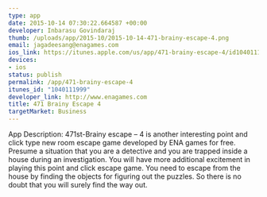 ```yaml
--- 
type: app
date: 2015-10-14 07:30:22.664587 +00:00
developer: Inbarasu Govindaraj
thumb: /uploads/app/2015-10/2015-10-14-471-brainy-escape-4.png
email: jagadeesang@enagames.com
ios_link: https://itunes.apple.com/us/app/471-brainy-escape-4/id1040111999?mt=8
devices: 
- ios
status: publish
permalink: /app/471-brainy-escape-4
itunes_id: "1040111999"
developer_link: http://www.enagames.com
title: 471 Brainy Escape 4
targetMarket: Business
---
```


App  Description:
      471st-Brainy escape – 4 is another interesting point and click type new room escape game developed by ENA games for free. Presume a situation that you are a detective and you are trapped inside a house during an investigation. You will have more additional excitement in playing this point and click escape game. You need to escape from the house by finding the objects for figuring out the puzzles. So there is no doubt that you will surely find the way out. 
